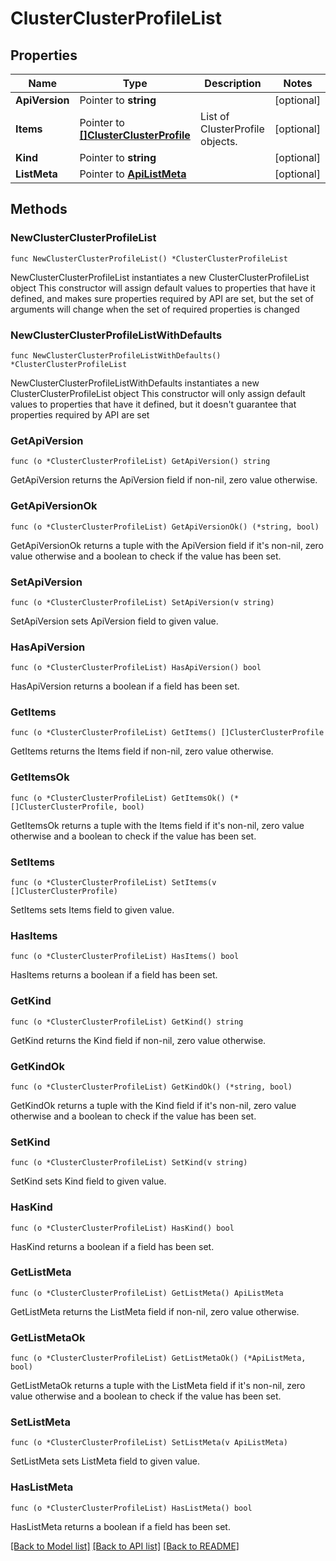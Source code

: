 # ClusterClusterProfileList

## Properties

Name | Type | Description | Notes
------------ | ------------- | ------------- | -------------
**ApiVersion** | Pointer to **string** |  | [optional] 
**Items** | Pointer to [**[]ClusterClusterProfile**](ClusterClusterProfile.md) | List of ClusterProfile objects. | [optional] 
**Kind** | Pointer to **string** |  | [optional] 
**ListMeta** | Pointer to [**ApiListMeta**](apiListMeta.md) |  | [optional] 

## Methods

### NewClusterClusterProfileList

`func NewClusterClusterProfileList() *ClusterClusterProfileList`

NewClusterClusterProfileList instantiates a new ClusterClusterProfileList object
This constructor will assign default values to properties that have it defined,
and makes sure properties required by API are set, but the set of arguments
will change when the set of required properties is changed

### NewClusterClusterProfileListWithDefaults

`func NewClusterClusterProfileListWithDefaults() *ClusterClusterProfileList`

NewClusterClusterProfileListWithDefaults instantiates a new ClusterClusterProfileList object
This constructor will only assign default values to properties that have it defined,
but it doesn't guarantee that properties required by API are set

### GetApiVersion

`func (o *ClusterClusterProfileList) GetApiVersion() string`

GetApiVersion returns the ApiVersion field if non-nil, zero value otherwise.

### GetApiVersionOk

`func (o *ClusterClusterProfileList) GetApiVersionOk() (*string, bool)`

GetApiVersionOk returns a tuple with the ApiVersion field if it's non-nil, zero value otherwise
and a boolean to check if the value has been set.

### SetApiVersion

`func (o *ClusterClusterProfileList) SetApiVersion(v string)`

SetApiVersion sets ApiVersion field to given value.

### HasApiVersion

`func (o *ClusterClusterProfileList) HasApiVersion() bool`

HasApiVersion returns a boolean if a field has been set.

### GetItems

`func (o *ClusterClusterProfileList) GetItems() []ClusterClusterProfile`

GetItems returns the Items field if non-nil, zero value otherwise.

### GetItemsOk

`func (o *ClusterClusterProfileList) GetItemsOk() (*[]ClusterClusterProfile, bool)`

GetItemsOk returns a tuple with the Items field if it's non-nil, zero value otherwise
and a boolean to check if the value has been set.

### SetItems

`func (o *ClusterClusterProfileList) SetItems(v []ClusterClusterProfile)`

SetItems sets Items field to given value.

### HasItems

`func (o *ClusterClusterProfileList) HasItems() bool`

HasItems returns a boolean if a field has been set.

### GetKind

`func (o *ClusterClusterProfileList) GetKind() string`

GetKind returns the Kind field if non-nil, zero value otherwise.

### GetKindOk

`func (o *ClusterClusterProfileList) GetKindOk() (*string, bool)`

GetKindOk returns a tuple with the Kind field if it's non-nil, zero value otherwise
and a boolean to check if the value has been set.

### SetKind

`func (o *ClusterClusterProfileList) SetKind(v string)`

SetKind sets Kind field to given value.

### HasKind

`func (o *ClusterClusterProfileList) HasKind() bool`

HasKind returns a boolean if a field has been set.

### GetListMeta

`func (o *ClusterClusterProfileList) GetListMeta() ApiListMeta`

GetListMeta returns the ListMeta field if non-nil, zero value otherwise.

### GetListMetaOk

`func (o *ClusterClusterProfileList) GetListMetaOk() (*ApiListMeta, bool)`

GetListMetaOk returns a tuple with the ListMeta field if it's non-nil, zero value otherwise
and a boolean to check if the value has been set.

### SetListMeta

`func (o *ClusterClusterProfileList) SetListMeta(v ApiListMeta)`

SetListMeta sets ListMeta field to given value.

### HasListMeta

`func (o *ClusterClusterProfileList) HasListMeta() bool`

HasListMeta returns a boolean if a field has been set.


[[Back to Model list]](../README.md#documentation-for-models) [[Back to API list]](../README.md#documentation-for-api-endpoints) [[Back to README]](../README.md)


